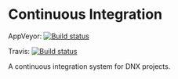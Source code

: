 # Continuous Integration

AppVeyor: [![Build status](https://ci.appveyor.com/api/projects/status/72i78jma66kb9kck/branch/dev?svg=true)](https://ci.appveyor.com/project/Kagamine/continuousintegration/branch/dev)

Travis: [![Build status](https://travis-ci.org/CodeComb/ContinuousIntegration.svg)](https://travis-ci.org/CodeComb/ContinuousIntegration)

A continuous integration system for DNX projects.